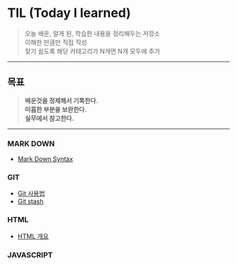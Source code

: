 # TIL (Today I learned)

> 오늘 배운, 알게 된, 학습한 내용을 정리해두는 저장소  
> 이해한 만큼만 직접 작성  
> 찾기 쉽도록 해당 카테고리가 N개면 N개 모두에 추가

---

## 목표

> **배운것을 정제해서 기록한다.**  
> **미흡한 부분을 보완한다.**  
> **실무에서 참고한다.**

---

### MARK DOWN

- [Mark Down Syntax](https://github.com/gang-min/TIL/blob/main/MarkDown/readme.md)

### GIT

- [Git 사용법](https://github.com/gang-min/TIL/blob/main/GIT/GIT.md)
- [Git stash](https://github.com/gang-min/TIL/blob/main/GIT/stash.md)

### HTML

- [HTML 개요](https://github.com/gang-min/TIL/blob/main/HTML/HTML_%EA%B0%9C%EC%9A%94.md)

### JAVASCRIPT
